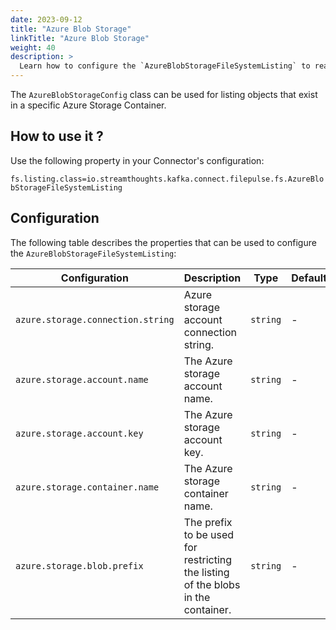 ```yaml
---
date: 2023-09-12
title: "Azure Blob Storage"
linkTitle: "Azure Blob Storage"
weight: 40
description: >
  Learn how to configure the `AzureBlobStorageFileSystemListing` to read object files from Azure Blob Storage.
---
```


The `AzureBlobStorageConfig` class can be used for listing objects that exist in a specific Azure Storage Container.

## How to use it ?

Use the following property in your Connector's configuration:

`fs.listing.class=io.streamthoughts.kafka.connect.filepulse.fs.AzureBlobStorageFileSystemListing`

## Configuration

The following table describes the properties that can be used to configure the `AzureBlobStorageFileSystemListing`:

| Configuration                     | Description                                                                      | Type     | Default | Importance |
|-----------------------------------|----------------------------------------------------------------------------------|----------|---------|------------|
| `azure.storage.connection.string` | Azure storage account connection string.                                         | `string` | -       | HIGH       |
| `azure.storage.account.name`      | The Azure storage account name.                                                  | `string` | -       | HIGH       |
| `azure.storage.account.key`       | The Azure storage account key.                                                   | `string` | -       | HIGH       |
| `azure.storage.container.name`    | The Azure storage container name.                                                | `string` | -       | MEDIUM     |
| `azure.storage.blob.prefix`       | The prefix to be used for restricting the listing of the blobs in the container. | `string` | -       | MEDIUM     |                                                                                                                                                                      |          |         |            |